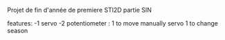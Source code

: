 Projet de fin d'année de premiere STI2D partie SIN

features:
-1 servo
-2 potentiometer :
  1 to move manually servo
  1 to change season
